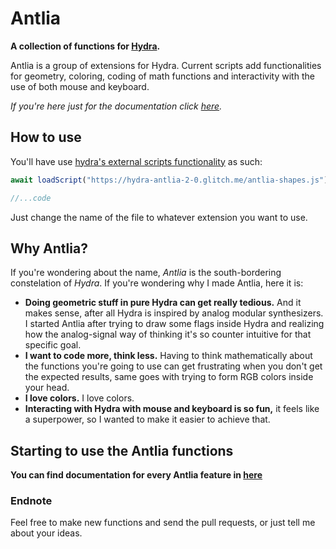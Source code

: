 # Antlia
**A collection of functions for [Hydra](https://github.com/ojack/hydra/).**

Antlia is a group of extensions for Hydra. Current scripts add functionalities for geometry, coloring, coding of math functions and interactivity with the use of both mouse and keyboard.

*If you're here just for the documentation click [here](https://github.com/ritchse/hydra-antlia/blob/master/doc/).*

## How to use

You'll have use [hydra's external scripts functionality](https://github.com/ojack/hydra#loading-external-scripts) as such:

```javascript
await loadScript("https://hydra-antlia-2-0.glitch.me/antlia-shapes.js")

//...code
```

Just change the name of the file to whatever extension you want to use.

## Why Antlia?
If you're wondering about the name, *Antlia* is the south-bordering constelation of *Hydra*. If you're wondering why I made Antlia, here it is:

* **Doing geometric stuff in pure Hydra can get really tedious.** And it makes sense, after all Hydra is inspired by analog modular synthesizers. I started Antlia after trying to draw some flags inside Hydra and realizing how the analog-signal way of thinking it's so counter intuitive for that specific goal.
* **I want to code more, think less.** Having to think mathematically about the functions you're going to use can get frustrating when you don't get the expected results, same goes with trying to form RGB colors inside your head.
* **I love colors.** I love colors.
* **Interacting with Hydra with mouse and keyboard is so fun,** it feels like a superpower, so I wanted to make it easier to achieve that.

## Starting to use the Antlia functions

**You can find documentation for every Antlia feature in [here](https://github.com/ritchse/hydra-antlia/blob/master/doc/)**

### Endnote
Feel free to make new functions and send the pull requests, or just tell me about your ideas.

